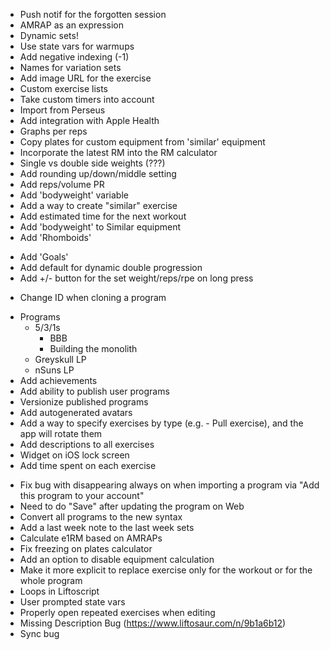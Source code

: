 - Push notif for the forgotten session
- AMRAP as an expression
- Dynamic sets!
- Use state vars for warmups
- Add negative indexing (-1)
- Names for variation sets
- Add image URL for the exercise
- Custom exercise lists
- Take custom timers into account
- Import from Perseus
- Add integration with Apple Health
- Graphs per reps
- Copy plates for custom equipment from 'similar' equipment
- Incorporate the latest RM into the RM calculator
- Single vs double side weights (???)
- Add rounding up/down/middle setting
- Add reps/volume PR
- Add 'bodyweight' variable
- Add a way to create "similar" exercise
- Add estimated time for the next workout
- Add 'bodyweight' to Similar equipment
- Add 'Rhomboids' 
* Add 'Goals'
* Add default for dynamic double progression
* Add +/- button for the set weight/reps/rpe on long press
- Change ID when cloning a program

* Programs
  - 5/3/1s
    - BBB
    - Building the monolith
  - Greyskull LP
  - nSuns LP
* Add achievements
* Add ability to publish user programs
* Versionize published programs
* Add autogenerated avatars
* Add a way to specify exercises by type (e.g. - Pull exercise), and the app will rotate them
* Add descriptions to all exercises
* Widget on iOS lock screen
* Add time spent on each exercise

- Fix bug with disappearing always on when importing a program via "Add this program to your account"
- Need to do "Save" after updating the program on Web
- Convert all programs to the new syntax
- Add a last week note to the last week sets
- Calculate e1RM based on AMRAPs
- Fix freezing on plates calculator
- Add an option to disable equipment calculation
- Make it more explicit to replace exercise only for the workout or for the whole program
- Loops in Liftoscript
- User prompted state vars
- Properly open repeated exercises when editing
- Missing Description Bug (https://www.liftosaur.com/n/9b1a6b12)
- Sync bug

